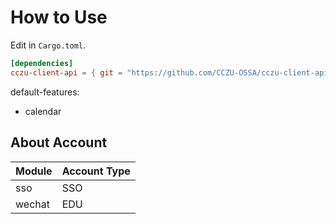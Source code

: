 # How to Use

Edit in `Cargo.toml`.

```toml
[dependencies]
cczu-client-api = { git = "https://github.com/CCZU-OSSA/cczu-client-api.git" }
```

default-features:
 - calendar

## About Account

|Module|Account Type|
|---|---|
|sso|SSO|
|wechat|EDU|
